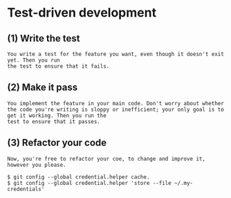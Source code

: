 # Test-driven development

## (1) Write the test
    You write a test for the feature you want, even though it doesn't exit yet. Then you run
    the test to ensure that it fails.
## (2) Make it pass
    You implement the feature in your main code. Don't worry about whether the code you're writing is sloppy or inefficient; your only goal is to get it working. Then you run the
    test to ensure that it passes.
## (3) Refactor your code
    Now, you're free to refactor your coe, to change and improve it, however you please. 

```git
$ git config --global credential.helper cache.
$ git config --global credential.helper 'store --file ~/.my-credentials'
```
